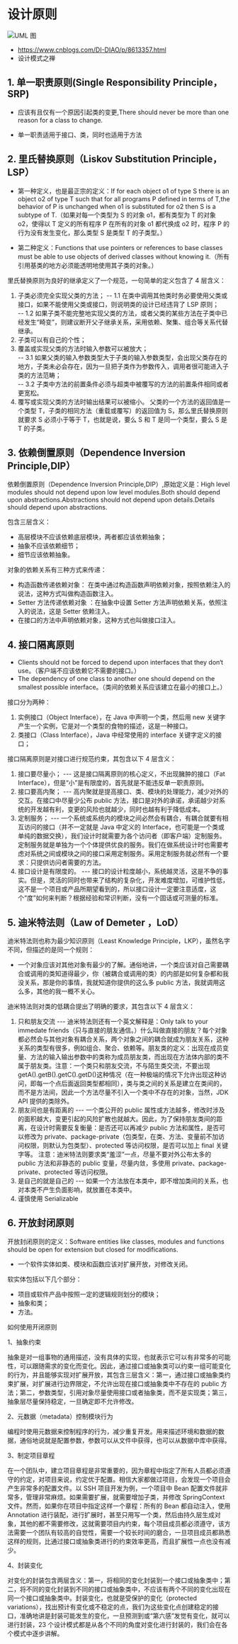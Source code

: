 # 设计原则


![UML 图](uml关系图.png)


- https://www.cnblogs.com/DI-DIAO/p/8613357.html
- 设计模式之禅

## 1. 单一职责原则(Single Responsibility Principle，SRP)

- 应该有且仅有一个原因引起类的变更,There should never be more than one reason for a class to change.

- 单一职责适用于接口、类，同时也适用于方法

## 2. 里氏替换原则（Liskov Substitution Principle，LSP）

- 第一种定义，也是最正宗的定义：If for each object o1 of type S there is an object o2 of
  type T such that for all programs P defined in terms of T,the behavior of P is unchanged when o1 is
  substituted for o2 then S is a subtype of T.（如果对每一个类型为 S 的对象 o1，都有类型为 T 的对象 o2，使得以 T 定义的所有程序 P 在所有的对象 o1 都代换成 o2 时，程序 P 的行为没有发生变化，那么类型 S 是类型 T 的子类型。）

- 第二种定义：Functions that use pointers or references to base classes must be able to use
  objects of derived classes without knowing it.（所有引用基类的地方必须能透明地使用其子类的对象。）

里氏替换原则为良好的继承定义了一个规范，一句简单的定义包含了 4 层含义：

1. 子类必须完全实现父类的方法；
   -- 1.1 在类中调用其他类时务必要使用父类或接口，如果不能使用父类或接口，则说明类的设计已经违背了 LSP 原则；  
   -- 1.2 如果子类不能完整地实现父类的方法，或者父类的某些方法在子类中已经发生“畸变”，则建议断开父子继承关系，采用依赖、聚集、组合等关系代替继承。
2. 子类可以有自己的个性；
3. 覆盖或实现父类的方法时输入参数可以被放大；  
   -- 3.1 如果父类的输入参数类型大于子类的输入参数类型，会出现父类存在的地方，子类未必会存在，因为一旦把子类作为参数传入，调用者很可能进入子类的方法范畴；  
   -- 3.2 子类中方法的前置条件必须与超类中被覆写的方法的前置条件相同或者更宽松。
4. 覆写或实现父类的方法时输出结果可以被缩小。
   父类的一个方法的返回值是一个类型 T，子类的相同方法（重载或覆写）的返回值为 S，那么里氏替换原则就要求 S 必须小于等于 T，也就是说，要么 S 和 T 是同一个类型，要么 S 是 T 的子类。

## 3. 依赖倒置原则（Dependence Inversion Principle,DIP）

依赖倒置原则（Dependence Inversion Principle,DIP）,原始定义是：High level modules should not depend upon low level modules.Both should depend upon abstractions.Abstractions should not depend upon details.Details should depend upon abstractions.

包含三层含义：

- 高层模块不应该依赖底层模块，两者都应该依赖抽象；
- 抽象不应该依赖细节；
- 细节应该依赖抽象。

对象的依赖关系有三种方式来传递：

- 构造函数传递依赖对象： 在类中通过构造函数声明依赖对象，按照依赖注入的说法，这种方式叫做构造函数注入。
- Setter 方法传递依赖对象 ：在抽象中设置 Setter 方法声明依赖关系，依照注入的说法，这是 Setter 依赖注入。
- 在接口的方法中声明依赖对象，这种方式也叫做接口注入。

## 4. 接口隔离原则

- Clients should not be forced to depend upon interfaces that they don‘t use。（客户端不应该依赖它不需要的接口。）
- The dependency of one class to another one should depend on the smallest possible interface。（类间的依赖关系应该建立在最小的接口上。）

接口分为两种：

1. 实例接口（Object Interface），在 Java 中声明一个类，然后用 new 关键字产生一个实例，它是对一个类型的食物的描述，这是一种接口。
2. 类接口（Class Interface），Java 中经常使用的 interface 关键字定义的接口；

接口隔离原则是对接口进行规范约束，其包含以下 4 层含义：

1. 接口要尽量小； --- 这是接口隔离原则的核心定义，不出现臃肿的接口（Fat Interface），但是“小”是有限度的，首先就是不能违反单一职责原则。
2. 接口要高内聚； --- 高内聚就是提高接口、类、模块的处理能力，减少对外的交互。在接口中尽量少公布 public 方法，接口是对外的承诺，承诺越少对系统的开发越有利，变更的风险也就越少，同时也越有利于降低成本。
3. 定制服务； --- 一个系统或系统内的模块之间必然会有耦合，有耦合就要有相互访问的接口（并不一定就是 Java 中定义的 Interface，也可能是一个类或单纯的数据交换），我们设计时就需要为各个访问者（即客户端）定制服务。定制服务就是单独为一个个体提供优良的服务。我们在做系统设计时也需要考虑对系统之间或模块之间的接口采用定制服务。采用定制服务就必然有一个要求：只提供访问者需要的方法。
4. 接口设计是有限度的。 --- 接口的设计粒度越小，系统越灵活，这是不争的事实。但是，灵活的同时也带来了结构的复杂化，开发难度增加，可维护性低，这不是一个项目或产品所期望看到的，所以接口设计一定要注意适度，这个“度”如何来判断？根据经验和常识判断，没有一个固话或可测量的标准。

## 5. 迪米特法则（Law of Demeter ，LoD）

迪米特法则也称为最少知识原则（Least Knowledge Principle，LKP），虽然名字不同，但描述的是同一个规则：

- 一个对象应该对其他对象有最少的了解。通俗地讲，一个类应该对自己需要耦合或调用的类知道得最少，你（被耦合或调用的类）的内部是如何复杂都和我没关系，那是你的事情，我就知道你提供的这么多 public 方法，我就调用这么多，其他的我一概不关心。

迪米特法则对类的低耦合提出了明确的要求，其包含以下 4 层含义：

1. 只和朋友交流 --- 迪米特法则还有一个英文解释是：Only talk to your immedate friends（只与直接的朋友通信。）什么叫做直接的朋友？每个对象都必然会与其他对象有耦合关系，两个对象之间的耦合就成为朋友关系，这种关系的类型有很多，例如组合、聚合、依赖等。朋友类的定义：出现在成员变量、方法的输入输出参数中的类称为成员朋友类，而出现在方法体内部的类不属于朋友类。注意：一个类只和朋友交流，不与陌生类交流，不要出现 getA().getB().getC().getD()这种情况（在一种极端的情况下允许出现这种访问，即每一个点后面返回类型都相同），类与类之间的关系是建立在类间的，而不是方法间，因此一个方法尽量不引入一个类中不存在的对象，当然，JDK API 提供的类除外。
2. 朋友间也是有距离的 --- 一个类公开的 public 属性或方法越多，修改时涉及的面积越大，变更引起的风险扩散也就越大。因此，为了保持朋友类间的距离，在设计时需要反复衡量：是否还可以再减少 public 方法和属性，是否可以修改为 private、package-private（包类型，在类、方法、变量前不加访问权限，则默认为包类型）、protected 等访问权限，是否可以加上 final 关键字等。 注意：迪米特法则要求类“羞涩”一点，尽量不要对外公布太多的 public 方法和非静态的 public 变量，尽量内敛，多使用 private、package-private、protected 等访问权限。
3. 是自己的就是自己的 --- 如果一个方法放在本类中，即不增加类间的关系，也对本类不产生负面影响，就放置在本类中。
4. 谨慎使用 Serializable

## 6. 开放封闭原则

开放封闭原则的定义：Software entities like classes, modules and functions should be open for extension but closed for modifications.

- 一个软件实体如类、模块和函数应该对扩展开放，对修改关闭。

软实体包括以下几个部分：

- 项目或软件产品中按照一定的逻辑规则划分的模块；
- 抽象和类；
- 方法。

如何使用开闭原则

1、抽象约束

抽象是对一组事物的通用描述，没有具体的实现，也就表示它可以有非常多的可能性，可以跟随需求的变化而变化。因此，通过接口或抽象类可以约束一组可能变化的行为，并且能够实现对扩展开放，其包含三层含义：第一，通过接口或抽象类约束扩展，对扩展进行边界限定，不允许出现在接口或抽象类中不存在的 public 方法；第二，参数类型，引用对象尽量使用接口或者抽象类，而不是实现类；第三，抽象层尽量保持稳定，一旦确定即不允许修改。

2、元数据（metadata）控制模块行为

编程时使用元数据来控制程序的行为，减少重复开发。用来描述环境和数据的数据，通俗地说就是配置参数，参数可以从文件中获得，也可以从数据中库中获得。

3、制定项目章程

在一个团队中，建立项目章程是非常重要的，因为章程中指定了所有人员都必须遵守的约定，对项目来说，约定优于配置。相信大家都做过项目，会发现一个项目会产生非常多的配置文件。以 SSH 项目开发为例，一个项目中 Bean 配置文件就非常多，管理非常麻烦。如果需要扩展，就需要增加子类，并修改 SpringContext 文件。然而，如果你在项目中指定这样一个章程：所有的 Bean 都自动注入，使用 Annotation 进行装配，进行扩展时，甚至只用写一个类，然后由持久层生成对象，其他的都不需要修改，这就需要项目内约束，每个项目成员都必须遵守，该方法需要一个团队有较高的自觉性，需要一个较长时间的磨合，一旦项目成员都熟悉这样的规则，比通过接口或抽象类进行的约束效率更高，而且扩展性一点也没有减少。

4、封装变化

对变化的封装包含两层含义：第一，将相同的变化封装到一个接口或抽象类中；第二，将不同的变化封装到不同的接口或抽象类中，不应该有两个不同的变化出现在同一个接口或抽象类中。封装变化，也就是受保护的变化（protected variations），找出预计有变化或不稳定的点，我们为这些变化点创建稳定的接口，准确地讲是封装可能发生的变化，一旦预测到或“第六感”发觉有变化，就可以进行封装，23 个设计模式都是从各个不同的角度对变化进行封装的，我们会在各个模式中逐步讲解。

